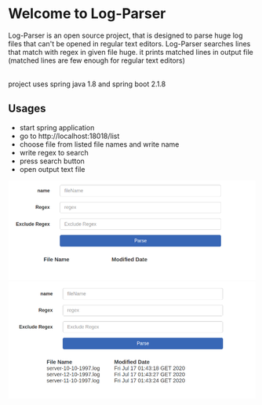 <h1>Welcome to Log-Parser</h1>
<p>Log-Parser is an open source project, that is designed to parse huge 
log files that can't be opened in regular text editors.
Log-Parser searches lines that match with regex in given file huge.
it prints matched lines in output file (matched lines are few enough for regular text editors)</p>
<br/>
project uses spring java 1.8 and spring boot 2.1.8

<h2>Usages</h2>
<ul>
<li>start spring application</li>
<li>go to http://localhost:18018/list</li>
<li>choose file from listed file names and write name</li>
<li>write regex to search</li>
<li>press search button</li>
<li>open output text file</li>
</ul>

<img src="docs/usage_0.png">
<img src="docs/usage_1.png">